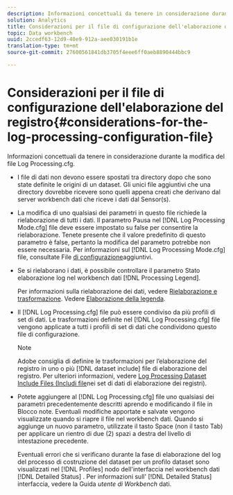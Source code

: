 ```yaml
---
description: Informazioni concettuali da tenere in considerazione durante la modifica del file Log Processing.cfg.
solution: Analytics
title: Considerazioni per il file di configurazione dell'elaborazione del registro
topic: Data workbench
uuid: 2ccedf63-12d9-40e9-912a-aee030191b1e
translation-type: tm+mt
source-git-commit: 27600561841db3705f4eee6ff0aeb8890444bbc9

---
```



# Considerazioni per il file di configurazione dell&#39;elaborazione del registro{#considerations-for-the-log-processing-configuration-file}

Informazioni concettuali da tenere in considerazione durante la modifica del file Log Processing.cfg.

* I file di dati non devono essere spostati tra directory dopo che sono state definite le origini di un dataset. Gli unici file aggiuntivi che una directory dovrebbe ricevere sono quelli appena creati che derivano dal server workbench dati che riceve i dati dal Sensor(s).
* La modifica di uno qualsiasi dei parametri in questo file richiede la rielaborazione di tutti i dati. Il parametro Pausa nel [!DNL Log Processing Mode.cfg] file deve essere impostato su false per consentire la rielaborazione. Tenete presente che il valore predefinito di questo parametro è false, pertanto la modifica del parametro potrebbe non essere necessaria. Per informazioni sul [!DNL Log Processing Mode.cfg] file, consultate File [di configurazione](../../../home/c-dataset-const-proc/c-add-config-files/c-add-config-files.md#concept-1afef4f88f1e467ab4326875fd1d3004)aggiuntivi.

* Se si rielaborano i dati, è possibile controllare il parametro Stato elaborazione log nel workbench dati [!DNL Processing Legend].

   Per informazioni sulla rielaborazione dei dati, vedere [Rielaborazione e trasformazione](../../../home/c-dataset-const-proc/c-reproc-retrans/c-unst-reproc-retrans.md). Vedere [Elaborazione della legenda](../../../home/c-get-started/c-admin-intrf/c-pro-lgd.md#concept-233e27c9c84c426f8c178a27cc7ff828).

* Il [!DNL Log Processing.cfg] file può essere condiviso da più profili di set di dati. Le trasformazioni definite nel [!DNL Log Processing.cfg] file vengono applicate a tutti i profili di set di dati che condividono questo file di configurazione.

   >[!NOTE]
   >
   >Adobe consiglia di definire le trasformazioni per l’elaborazione del registro in uno o più [!DNL dataset include] file di elaborazione del registro. Per ulteriori informazioni, vedere [Log Processing Dataset Include Files (Includi file](../../../home/c-dataset-const-proc/c-dataset-inc-files/c-types-dataset-inc-files/c-log-proc-dataset-inc-files/c-log-proc-dataset-inc-files.md#concept-999475a22519432e98844622ca95b6ab)nei set di dati di elaborazione dei registri).

* Potete aggiungere al [!DNL Log Processing.cfg] file uno qualsiasi dei parametri precedentemente descritti aprendo e modificando il file in Blocco note. Eventuali modifiche apportate e salvate vengono visualizzate quando si riapre il file nel workbench dati. Quando si aggiunge un nuovo parametro, utilizzate il tasto Space (non il tasto Tab) per applicare un rientro di due (2) spazi a destra del livello di intestazione precedente.

   Eventuali errori che si verificano durante la fase di elaborazione del log del processo di costruzione del dataset per un profilo dataset sono visualizzati nel [!DNL Profiles] nodo dell&#39;interfaccia nel workbench dati [!DNL Detailed Status] . Per informazioni sull&#39; [!DNL Detailed Status] interfaccia, vedere la Guida *utente di Workbench* dati.


